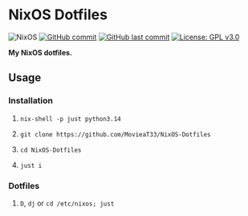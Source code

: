 # NixOS Dotfiles

![NixOS](https://img.shields.io/badge/NixOS-000?style=for-the-badge&logo=nixos&logoColor=white)
[![GitHub commit](https://img.shields.io/github/commit-activity/m/MovieaT33/NixOS-Dotfiles?label=acivity)](https://github.com/MovieaT33/NixOS-Dotfiles/commits)
[![GitHub last commit](https://img.shields.io/github/last-commit/MovieaT33/NixOS-Dotfiles)](https://github.com/MovieaT33/NixOS-Dotfiles/commits)
[![License: GPL v3.0](https://img.shields.io/badge/License-GPLv3-blue.svg)](https://www.gnu.org/licenses/gpl-3.0)

**My NixOS dotfiles.**

## Usage

### Installation 

1. `nix-shell -p just python3.14`

2. `git clone https://github.com/MovieaT33/NixOS-Dotfiles`

3. `cd NixOS-Dotfiles`

4. `just i`

### Dotfiles

1. `D`, `dj` or `cd /etc/nixos; just`
